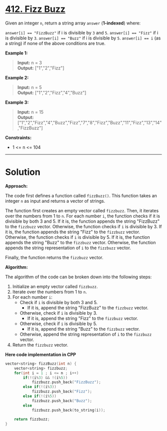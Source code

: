 # [412. Fizz Buzz](https://leetcode.com/problems/fizz-buzz/)

Given an integer `n`, return a string array `answer` (**1-indexed**) where:

`answer[i] == "FizzBuzz"` if i is divisible by `3` and `5`.
`answer[i] == "Fizz"` if i is divisible by `3`.
`answer[i] == "Buzz"` if i is divisible by `5`.
`answer[i] == i` (as a string) if none of the above conditions are true.
 

**Example 1:**

> **Input:** n = 3<br>
**Output:** ["1","2","Fizz"]

**Example 2:**

> **Input:** n = 5<br>
**Output:** ["1","2","Fizz","4","Buzz"]

**Example 3:**

> **Input:** n = 15<br>
**Output:** ["1","2","Fizz","4","Buzz","Fizz","7","8","Fizz","Buzz","11","Fizz","13","14","FizzBuzz"]
 

**Constraints:**

- 1 <= n <= 104
---
# Solution
**Approach:**

The code first defines a function called `fizzBuzz()`. This function takes an integer `n` as input and returns a vector of strings.

The function first creates an empty vector called `fizzbuzz`. Then, it iterates over the numbers from 1 to `n`. For each number `i`, the function checks if it is divisible by both 3 and 5. If it is, the function appends the string "FizzBuzz" to the `fizzbuzz` vector. Otherwise, the function checks if `i` is divisible by 3. If it is, the function appends the string "Fizz" to the `fizzbuzz` vector. Otherwise, the function checks if `i` is divisible by 5. If it is, the function appends the string "Buzz" to the `fizzbuzz` vector. Otherwise, the function appends the string representation of `i` to the `fizzbuzz` vector.

Finally, the function returns the `fizzbuzz` vector.

**Algorithm:**

The algorithm of the code can be broken down into the following steps:

1. Initialize an empty vector called `fizzbuzz`.
2. Iterate over the numbers from 1 to `n`.
3. For each number `i`:
    * Check if `i` is divisible by both 3 and 5.
        * If it is, append the string "FizzBuzz" to the `fizzbuzz` vector.
    * Otherwise, check if `i` is divisible by 3.
        * If it is, append the string "Fizz" to the `fizzbuzz` vector.
    * Otherwise, check if `i` is divisible by 5.
        * If it is, append the string "Buzz" to the `fizzbuzz` vector.
    * Otherwise, append the string representation of `i` to the `fizzbuzz` vector.
4. Return the `fizzbuzz` vector.

**Here code implementation in CPP**

```cpp
vector<string> fizzBuzz(int n) {
    vector<string> fizzbuzz;
    for(int i = 1 ; i <= n ; i++)
        if(!(i%3) && !(i%5))
            fizzbuzz.push_back("FizzBuzz");
        else if(!(i%3))
            fizzbuzz.push_back("Fizz");
        else if(!(i%5))
            fizzbuzz.push_back("Buzz");
        else
            fizzbuzz.push_back(to_string(i));
    
    return fizzbuzz;
}
```